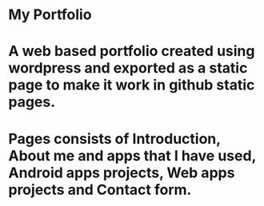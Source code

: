 # My Portfolio

# A web based portfolio created using wordpress and exported as a static page to make it work in github static pages.

# Pages consists of Introduction, About me and apps that I have used, Android apps projects, Web apps projects and Contact form.
